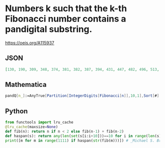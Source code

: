 # Numbers k such that the k\-th Fibonacci number contains a pandigital substring\.
https://oeis.org/A115937
## JSON
```JSON
[130, 190, 309, 348, 374, 381, 382, 387, 394, 431, 447, 482, 496, 513, 516, 522, 540, 543, 562, 573, 590, 600, 603, 667, 672, 738, 761, 768, 827, 843, 849, 856, 873, 888, 907, 912, 923, 937, 958, 963, 982, 990, 993, 1009, 1021, 1027, 1054, 1087, 1090]
```
## Mathematica
```Mathematica
pandQ[n_]:=AnyTrue[Partition[IntegerDigits[Fibonacci[n]],10,1],Sort[#] == Range[ 0,9]&]; Select[Range[1100],pandQ] (* The program uses the AnyTrue function from Mathematica version 10 *) (* _Harvey P. Dale_, Apr 24 2016 *)
```
## Python
```Python
from functools import lru_cache
@lru_cache(maxsize=None)
def fib(n): return n if n < 2 else fib(n-1) + fib(n-2)
def haspan(s): return any(len(set(s[i:i+10]))==10 for i in range(len(s)-9))
print([m for m in range(1111) if haspan(str(fib(m)))]) # _Michael S. Branicky_, Feb 28 2021
```
